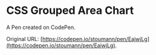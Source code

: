 # CSS  Grouped Area Chart

A Pen created on CodePen.

Original URL: [https://codepen.io/stoumann/pen/EajwjLg](https://codepen.io/stoumann/pen/EajwjLg).

